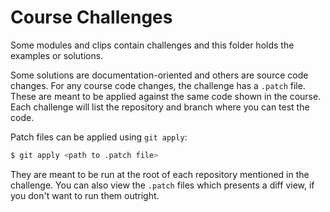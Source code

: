 # Course Challenges

Some modules and clips contain challenges and this folder holds the examples or solutions.

Some solutions are documentation-oriented and others are source code changes. For any course code changes, the challenge has a `.patch` file. These are meant to be applied against the same code shown in the course. Each challenge will list the repository and branch where you can test the code.

Patch files can be applied using `git apply`:

```sh
$ git apply <path to .patch file>
```

They are meant to be run at the root of each repository mentioned in the challenge. You can also view the `.patch` files which presents a diff view, if you don't want to run them outright.